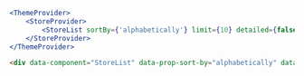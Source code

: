 ```jsx {"props":{"style":{"maxHeight":"500px"}}}
<ThemeProvider>
	<StoreProvider>
		<StoreList sortBy={'alphabetically'} limit={10} detailed={false} />
	</StoreProvider>
</ThemeProvider>
```

```html
<div data-component="StoreList" data-prop-sort-by="alphabetically" data-prop-limit="10" data-prop-detailed="false"></div>
```

